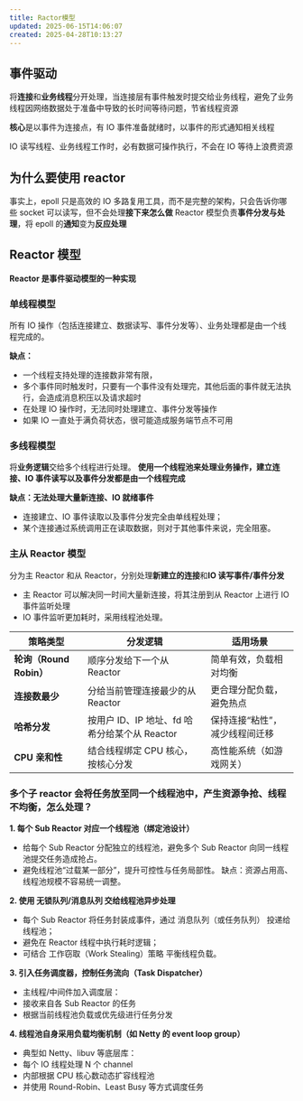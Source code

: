 ```yaml
---
title: Ractor模型
updated: 2025-06-15T14:06:07
created: 2025-04-28T10:13:27
---
```


## 事件驱动

将**连接**和**业务线程**分开处理，当连接层有事件触发时提交给业务线程，避免了业务线程因网络数据处于准备中导致的长时间等待问题，节省线程资源

**核心**是以事件为连接点，有 IO 事件准备就绪时，以事件的形式通知相关线程

IO 读写线程、业务线程工作时，必有数据可操作执行，不会在 IO 等待上浪费资源

## 为什么要使用 reactor

事实上，epoll 只是高效的 IO 多路复用工具，而不是完整的架构，只会告诉你哪些 socket 可以读写，但不会处理**接下来怎么做**
Reactor 模型负责**事件分发与处理**，将 epoll 的**通知**变为**反应处理**

## Reactor 模型

**Reactor 是事件驱动模型的一种实现**

### 单线程模型

所有 IO 操作（包括连接建立、数据读写、事件分发等）、业务处理都是由一个线程完成的。

**缺点：**
- 一个线程支持处理的连接数非常有限，
- 多个事件同时触发时，只要有一个事件没有处理完，其他后面的事件就无法执行，会造成消息积压以及请求超时
- 在处理 IO 操作时，无法同时处理建立、事件分发等操作
- 如果 IO 一直处于满负荷状态，很可能造成服务端节点不可用

### 多线程模型

将**业务逻辑**交给多个线程进行处理。
**使用一个线程池来处理业务操作，建立连接、IO 事件读写以及事件分发都是由一个线程完成**

**缺点：无法处理大量新连接、IO 就绪事件**

- 连接建立、IO 事件读取以及事件分发完全由单线程处理；
- 某个连接通过系统调用正在读取数据，则对于其他事件来说，完全阻塞。

### 主从 Reactor 模型

分为主 Reactor 和从 Reactor，分别处理**新建立的连接**和**IO 读写事件/事件分发**

- 主 Reactor 可以解决同一时间大量新连接，将其注册到从 Reactor 上进行 IO 事件监听处理
- IO 事件监听更加耗时，采用线程池处理。

| **策略类型** | **分发逻辑** | **适用场景** |
  |----|----|----|
  | **轮询（Round Robin）** | 顺序分发给下一个从 Reactor | 简单有效，负载相对均衡 |
  | **连接数最少** | 分给当前管理连接最少的从 Reactor | 更合理分配负载，避免热点 |
  | **哈希分发** | 按用户 ID、IP 地址、fd 哈希分给某个从 Reactor | 保持连接“粘性”，减少线程间迁移 |
  | **CPU 亲和性** | 结合线程绑定 CPU 核心，按核心分发 | 高性能系统（如游戏网关） |

### 多个子 reactor 会将任务放至同一个线程池中，产生资源争抢、线程不均衡，怎么处理？

**1. 每个 Sub Reactor 对应一个线程池（绑定池设计）**

- 给每个 Sub Reactor 分配独立的线程池，避免多个 Sub Reactor 向同一线程池提交任务造成抢占。
- 避免线程池“过载某一部分”，提升可控性与任务局部性。
  缺点：资源占用高、线程池规模不容易统一调整。

**2. 使用 无锁队列/消息队列 交给线程池异步处理**
- 每个 Sub Reactor 将任务封装成事件，通过 消息队列（或任务队列） 投递给线程池；
- 避免在 Reactor 线程中执行耗时逻辑；
- 可结合 工作窃取（Work Stealing）策略 平衡线程负载。
  
**3. 引入任务调度器，控制任务流向（Task Dispatcher）**
- 主线程/中间件加入调度层：
- 接收来自各 Sub Reactor 的任务
- 根据当前线程池负载或优先级进行任务分发
  
**4. 线程池自身采用负载均衡机制（如 Netty 的 event loop group）**
- 典型如 Netty、libuv 等底层库：
- 每个 IO 线程处理 N 个 channel
- 内部根据 CPU 核心数动态扩容线程池
- 并使用 Round-Robin、Least Busy 等方式调度任务
